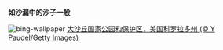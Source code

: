 
**如沙漏中的沙子一般**

![bing-wallpaper](https://www.bing.com/th?id=OHR.GSDNPest_ZH-CN0818304791_1920x1080.jpg)
[大沙丘国家公园和保护区，美国科罗拉多州 (© Y Paudel/Getty Images)](https://www.bing.com/search?q=%E5%A4%A7%E6%B2%99%E4%B8%98%E5%9B%BD%E5%AE%B6%E5%85%AC%E5%9B%AD&amp;form=hpcapt&amp;mkt=zh-cn)
  